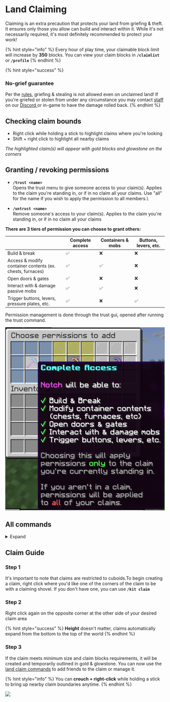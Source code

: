 # Land Claiming

Claiming is an extra precaution that protects your land from griefing & theft. It ensures only those you allow can build and interact within it. While it's not necessarily required, it's most definitely recommended to protect your work!

{% hint style="info" %}
Every hour of play time, your claimable block limit will increase by **350** blocks. You can view your claim blocks in **`/claimlist`** or **`/profile`**
{% endhint %}

{% hint style="success" %}
### No-grief guarantee

Per the [rules](../general/community-guidelines.md), griefing & stealing is not allowed even on unclaimed land! If you're griefed or stolen from under any circumstance you may contact [staff](../general/ranks.md#helper) on our [Discord ](../general/discord.md)or in-game to have the damage rolled back.
{% endhint %}

## Checking claim bounds

* Right click while holding a stick to highlight claims where you're looking
* Shift + right click to highlight all nearby claims

_The highlighted claim(s) will appear with gold blocks and glowstone on the corners_

## Granting / revoking permissions

* **`/trust <name>`**\
  Opens the trust menu to give someone access to your claim(s). Applies to the claim you're standing in, or if in no claim all your claims. Use "all" for the name if you wish to apply the permission to all members.\

* **`/untrust <name>`**\
  Remove someone's access to your claim(s). Applies to the claim you're standing in, or if in no claim all your claims

**There are 3 tiers of permission you can choose to grant others:**

<table><thead><tr><th width="287"> </th><th width="120">Complete access</th><th width="121">Containers &#x26; mobs</th><th width="123">Buttons, levers, etc.</th></tr></thead><tbody><tr><td>Build &#x26; break</td><td>       ✅</td><td>       ❌</td><td>       ❌</td></tr><tr><td>Access &#x26; modify container contents (ex. chests, furnaces)</td><td>       ✅</td><td>      ✅</td><td>       ❌</td></tr><tr><td>Open doors &#x26; gates</td><td>       ✅</td><td>       ❌</td><td>       ❌</td></tr><tr><td>Interact with &#x26; damage passive mobs</td><td>       ✅</td><td>       ✅</td><td>       ❌</td></tr><tr><td>Trigger buttons, levers, pressure plates, etc.</td><td>       ✅</td><td>       ❌</td><td>       ✅</td></tr></tbody></table>

Permission management is done through the trust gui, opened after running the trust command.

![](<../.gitbook/assets/image (42).png>)

## All commands

<details>

<summary>Expand</summary>

* **`/kit claim`**\
  Get a new claim shovel and claim checker \
  &#xNAN;_&#x43;ooldown: 30 minutes_\


- **`/abandonclaim`**\
  Remove the claim you're currently standing in\


* **`/trust <name>`**\
  Opens the trust menu to give someone access to your claim(s). Applies to the claim you're standing in, or if in no claim all your claims. Use "all" for the name if you wish to apply the permission to all members.\


- **`/untrust <name>`**\
  Remove someone's access to your claim(s). Applies to the claim you're standing in, or if in no claim all your claims\


* **`/trustlist`**\
  Shows a list of the people you've granted claim permissions to\


- **`/claimlist`**\
  Shows a list of your claims and their locations\


* **`/claimexplosions`**\
  Enables or disables explosions in the claim you're standing in\


- **`/trapped`**\
  Teleport out of the land claim you're currently in if you're stuck

</details>

## Claim Guide

### Step 1

It's important to note that claims are restricted to cuboids.To begin creating a claim, right click where you'd like one of the corners of the claim to be with a claiming shovel. If you don't have one, you can use **`/kit claim`**

### Step 2

Right click again on the opposite corner at the other side of your desired claim area

{% hint style="success" %}
**Height** doesn't matter, claims automatically expand from the bottom to the top of the world
{% endhint %}

### Step 3

If the claim meets minimum size and claim blocks requirements, it will be created and temporarily outlined in gold & glowstone. You can now use the [land claim commands](land-claiming.md#commands) to add friends to the claim or manage it. &#x20;

{% hint style="info" %}
You can **crouch + right-click** while holding a stick to bring up nearby claim boundaries anytime.
{% endhint %}

![](<../.gitbook/assets/claim (1).png>)

